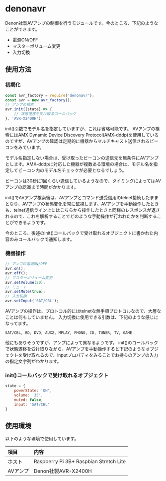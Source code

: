 # denonavr

Denon社製AVアンプの制御を行うモジュールです。今のところ、下記のようなことができます。

* 電源ON/OFF
* マスターボリューム変更
* 入力切換

## 使用方法

### 初期化

```JavaScript
const avr_factory = require('denonavr');
const avr = new avr_factory();
// アンプの検索
avr.init((state) => {
    // 状態遷移を受け取るコールバック
}, 'AVR-X2400H');
```
init()引数でモデル名を指定していますが、これは省略可能です。
AVアンプの検索にはAMX Dynamic Device Discovery Protocol(AMX-dddp)を使用しているのですが、AVアンプの確認は定期的に機器からマルチキャスト送信されるビーコンをみています。

モデル名指定しない場合は、受け取ったビーコンの送信元を無条件にAVアンプとします。AMX-dddpに対応した機器が複数ある環境の場合は、モデル名を指定してビーコン内のモデル名チェックが必要となるでしょう。

ビーコンは30秒に1回くらい送信しているようなので、タイミングによってはAVアンプの認識まで時間がかかります。

init()でAVアンプ検索後は、AVアンプとコマンド送受信用のtelnet接続したままとなり、AVアンプの状態変化を常に監視します。AVアンプを手動操作したときも、telnet通信ライン上にはこちらから操作したときと同様のレスポンスが返されるので、これを解析することでどのような手動操作が行われたかを判断することができるようです。

今のところ、後述のinit()コールバックで受け取れるオブジェクトに書かれた内容のみコールバックで通知します。

### 機器操作

```JavaScript
// アンプの電源ON/OFF
avr.on();
avr.off();
// マスターボリューム変更
avr.setVolume(20);
// ミュート
avr.setMute(true);
// 入力切換
avr.setInput('SAT/CBL');
```
AVアンプの操作は、プロトコル的にはtelnetな無手順プロトコルなので、大層なことは何もしていません。
入力切換に使用できる引数は、下記のような感じになってます。

```
SAT/CBL, BD, DVD, AUX2, MPLAY, PHONO, CD, TUNER, TV, GAME
```
他にもありそうですが、アンプによって異なるようです。
init()のコールバックで状態遷移を受け取りながら、AVアンプを手動操作すると下記のようなオブジェクトを受け取れるので、inputプロパティをみることでお持ちのアンプの入力の指定文字列がわかります。

### init()コールバックで受け取れるオブジェクト

```JavaScript
state = {
    powerState: 'ON',
    volume: '35',
    muted: false,
    input: 'SAT/CBL'
}
```

## 使用環境
以下のような環境で使用しています。

|項目|内容|
|:----|:--------------------------------------|
|ホスト|Raspberry Pi 3B+ Raspbian Stretch Lite|
|AVアンプ|Denon社製AVR-X2400H|
